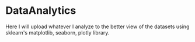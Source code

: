 # DataAnalytics
Here I will upload whatever I analyze to the better view of the datasets using sklearn's matplotlib, seaborn, plotly library.
